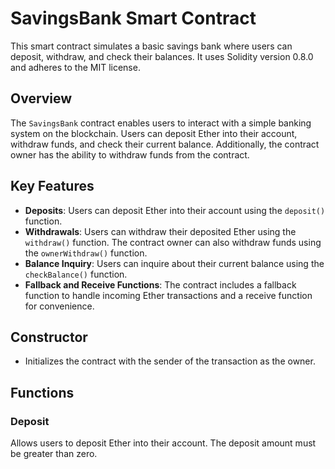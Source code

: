 # SavingsBank Smart Contract

This smart contract simulates a basic savings bank where users can deposit, withdraw, and check their balances. It uses Solidity version 0.8.0 and adheres to the MIT license.

## Overview

The `SavingsBank` contract enables users to interact with a simple banking system on the blockchain. Users can deposit Ether into their account, withdraw funds, and check their current balance. Additionally, the contract owner has the ability to withdraw funds from the contract.

## Key Features

- **Deposits**: Users can deposit Ether into their account using the `deposit()` function.
- **Withdrawals**: Users can withdraw their deposited Ether using the `withdraw()` function. The contract owner can also withdraw funds using the `ownerWithdraw()` function.
- **Balance Inquiry**: Users can inquire about their current balance using the `checkBalance()` function.
- **Fallback and Receive Functions**: The contract includes a fallback function to handle incoming Ether transactions and a receive function for convenience.

## Constructor

- Initializes the contract with the sender of the transaction as the owner.

## Functions

### Deposit

Allows users to deposit Ether into their account. The deposit amount must be greater than zero.

